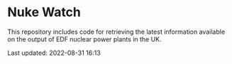 # Nuke Watch

This repository includes code for retrieving the latest information available on the output of EDF nuclear power plants in the UK.

Last updated: 2022-08-31 16:13